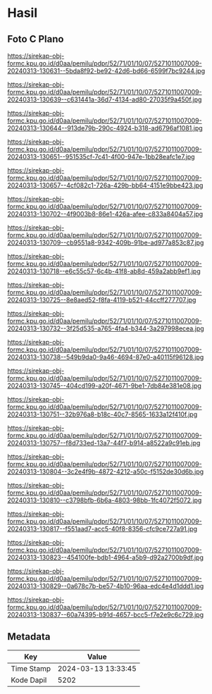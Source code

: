 # Hasil

## Foto C Plano

https://sirekap-obj-formc.kpu.go.id/d0aa/pemilu/pdpr/52/71/01/10/07/5271011007009-20240313-130631--5bda8f92-be92-42d6-bd66-6599f7bc9244.jpg

https://sirekap-obj-formc.kpu.go.id/d0aa/pemilu/pdpr/52/71/01/10/07/5271011007009-20240313-130639--c631441a-36d7-4134-ad80-27035f9a450f.jpg

https://sirekap-obj-formc.kpu.go.id/d0aa/pemilu/pdpr/52/71/01/10/07/5271011007009-20240313-130644--913de79b-290c-4924-b318-ad6796af1081.jpg

https://sirekap-obj-formc.kpu.go.id/d0aa/pemilu/pdpr/52/71/01/10/07/5271011007009-20240313-130651--951535cf-7c41-4f00-947e-1bb28eafc1e7.jpg

https://sirekap-obj-formc.kpu.go.id/d0aa/pemilu/pdpr/52/71/01/10/07/5271011007009-20240313-130657--4cf082c1-726a-429b-bb64-4151e9bbe423.jpg

https://sirekap-obj-formc.kpu.go.id/d0aa/pemilu/pdpr/52/71/01/10/07/5271011007009-20240313-130702--4f9003b8-86e1-426a-afee-c833a8404a57.jpg

https://sirekap-obj-formc.kpu.go.id/d0aa/pemilu/pdpr/52/71/01/10/07/5271011007009-20240313-130709--cb9551a8-9342-409b-91be-ad977a853c87.jpg

https://sirekap-obj-formc.kpu.go.id/d0aa/pemilu/pdpr/52/71/01/10/07/5271011007009-20240313-130718--e6c55c57-6c4b-41f8-ab8d-459a2abb9ef1.jpg

https://sirekap-obj-formc.kpu.go.id/d0aa/pemilu/pdpr/52/71/01/10/07/5271011007009-20240313-130725--8e8aed52-f8fa-4119-b521-44ccff277707.jpg

https://sirekap-obj-formc.kpu.go.id/d0aa/pemilu/pdpr/52/71/01/10/07/5271011007009-20240313-130732--3f25d535-a765-4fa4-b344-3a297998ecea.jpg

https://sirekap-obj-formc.kpu.go.id/d0aa/pemilu/pdpr/52/71/01/10/07/5271011007009-20240313-130738--549b9da0-9a46-4694-87e0-a40115f96128.jpg

https://sirekap-obj-formc.kpu.go.id/d0aa/pemilu/pdpr/52/71/01/10/07/5271011007009-20240313-130745--404cd199-a20f-4671-9be1-7db84e381e08.jpg

https://sirekap-obj-formc.kpu.go.id/d0aa/pemilu/pdpr/52/71/01/10/07/5271011007009-20240313-130751--32b976a8-b18c-40c7-8565-1633a12f410f.jpg

https://sirekap-obj-formc.kpu.go.id/d0aa/pemilu/pdpr/52/71/01/10/07/5271011007009-20240313-130757--f8d733ed-13a7-44f7-b914-a8522a9c91eb.jpg

https://sirekap-obj-formc.kpu.go.id/d0aa/pemilu/pdpr/52/71/01/10/07/5271011007009-20240313-130804--3c2e4f9b-4872-4212-a50c-f5152de30d6b.jpg

https://sirekap-obj-formc.kpu.go.id/d0aa/pemilu/pdpr/52/71/01/10/07/5271011007009-20240313-130810--c3798bfb-6b6a-4803-98bb-1fc4072f5072.jpg

https://sirekap-obj-formc.kpu.go.id/d0aa/pemilu/pdpr/52/71/01/10/07/5271011007009-20240313-130817--f551aad7-acc5-40f8-8356-cfc9ce727a91.jpg

https://sirekap-obj-formc.kpu.go.id/d0aa/pemilu/pdpr/52/71/01/10/07/5271011007009-20240313-130823--454100fe-bdb1-4964-a5b9-d92a2700b9df.jpg

https://sirekap-obj-formc.kpu.go.id/d0aa/pemilu/pdpr/52/71/01/10/07/5271011007009-20240313-130829--0a678c7b-be57-4b10-96aa-edc4e4d1ddd1.jpg

https://sirekap-obj-formc.kpu.go.id/d0aa/pemilu/pdpr/52/71/01/10/07/5271011007009-20240313-130837--60a74395-b91d-4657-bcc5-f7e2e9c6c729.jpg


## Metadata

| Key        | Value               |
| ---------- | ------------------- |
| Time Stamp | 2024-03-13 13:33:45 |
| Kode Dapil | 5202                |



